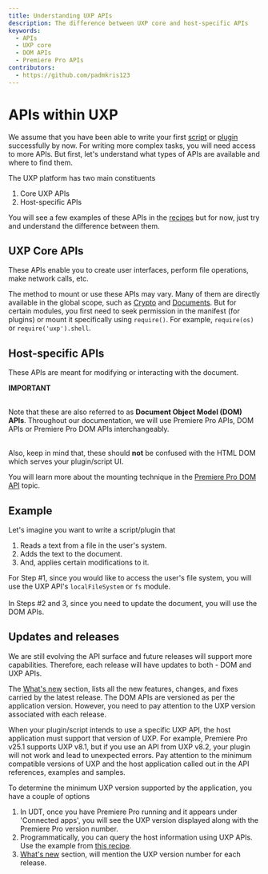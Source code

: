 ```yaml
---
title: Understanding UXP APIs
description: The difference between UXP core and host-specific APIs
keywords:
  - APIs
  - UXP core
  - DOM APIs
  - Premiere Pro APIs
contributors:
  - https://github.com/padmkris123
---
```


# APIs within UXP

We assume that you have been able to write your first [script](../../../scripts/getting-started/) or [plugin](../../../plugins/getting-started/) successfully by now. For writing more complex tasks, you will need access to more APIs. But first, let's understand what types of APIs are available and where to find them.

The UXP platform has two main constituents

1. Core UXP APIs
2. Host-specific APIs

You will see a few examples of these APIs in the [recipes](../../recipes/) but for now, just try and understand the difference between them.

## UXP Core APIs

These APIs enable you to create user interfaces, perform file operations, make network calls, etc.

The method to mount or use these APIs may vary. Many of them are directly available in the global scope, such as [Crypto](../../../uxp-api/reference-js/Global%20Members/Crypto/) and [Documents](../../../uxp-api/reference-js/Global%20Members/HTML%20DOM/Document/). But for certain modules, you first need to seek permission in the manifest (for plugins) or mount it specifically using `require()`. For example, `require(os)` or `require('uxp').shell`.

## Host-specific APIs

These APIs are meant for modifying or interacting with the document.

<InlineAlert slots="text1, text2, text3" />

**IMPORTANT** <br></br>

Note that these are also referred to as **Document Object Model (DOM) APIs**. Throughout our documentation, we will use Premiere Pro APIs, DOM APIs or Premiere Pro DOM APIs interchangeably. <br></br>

Also, keep in mind that, these should **not** be confused with the HTML DOM which serves your plugin/script UI.

You will learn more about the mounting technique in the [Premiere Pro DOM API](../dom-versioning/) topic.

## Example

Let's imagine you want to write a script/plugin that

1. Reads a text from a file in the user's system.
2. Adds the text to the document.
3. And, applies certain modifications to it.

For Step #1, since you would like to access the user's file system, you will use the UXP API's `localFileSystem` or `fs` module.<br></br>
In Steps #2 and 3, since you need to update the document, you will use the DOM APIs.

## Updates and releases

We are still evolving the API surface and future releases will support more capabilities. Therefore, each release will have updates to both - DOM and UXP APIs.

The [What's new](../../../changelog) section, lists all the new features, changes, and fixes carried by the latest release. The DOM APIs are versioned as per the application version. However, you need to pay attention to the UXP version associated with each release.

When your plugin/script intends to use a specific UXP API, the host application must support that version of UXP. For example, Premiere Pro v25.1 supports UXP v8.1, but if you use an API from UXP v8.2, your plugin<!--/script--> will not work and lead to unexpected errors. Pay attention to the minimum compatible versions of UXP and the host application called out in the API references, examples and samples.

To determine the minimum UXP version supported by the application, you have a couple of options

1. In UDT, once you have Premiere Pro running and it appears under 'Connected apps', you will see the UXP version displayed along with the Premiere Pro version number.
2. Programmatically, you can query the host information using UXP APIs. Use the example from [this recipe](../../recipes/host-info).
3. [What's new](../../../changelog) section, will mention the UXP version number for each release.
